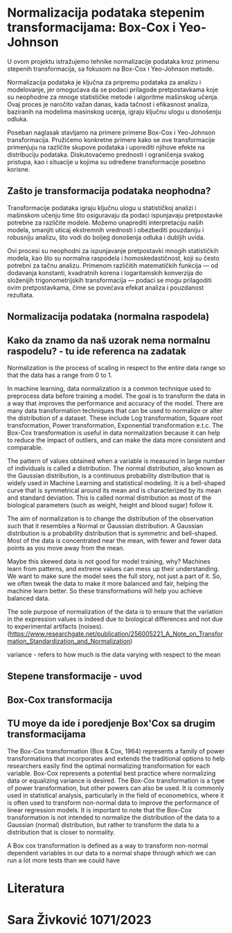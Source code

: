 # Normalizacija podataka stepenim transformacijama: Box-Cox  i Yeo-Johnson 
U ovom projektu istražujemo tehnike normalizacije podataka kroz primenu stepenih transformacija, sa fokusom na Box-Cox i Yeo-Johnson metode. 

Normalizacija podataka je ključna za pripremu podataka za analizu i modelovanje, jer omogućava da se podaci prilagode pretpostavkama koje su neophodne za mnoge statističke metode i algoritme mašinskog učenja. Ovaj proces je naročito važan danas, kada tačnost i efikasnost analiza, baziranih na modelima masinskog ucenja, igraju ključnu ulogu u donošenju odluka.

Poseban naglasak stavljamo na primere primene Box-Cox i Yeo-Johnson transformacija. Pružićemo konkretne primere kako se ove transformacije primenjuju na različite skupove podataka i uporediti njihove efekte na distribuciju podataka. Diskutovaćemo prednosti i ograničenja svakog pristupa, kao i situacije u kojima su određene transformacije posebno korisne.

## Zašto je transformacija podataka neophodna?
Transformacije podataka igraju ključnu ulogu u statističkoj analizi i mašinskom učenju time što osiguravaju da podaci ispunjavaju pretpostavke potrebne za različite modele. Možemo unaprediti interpretaciju naših modela, smanjiti uticaj ekstremnih vrednosti i obezbediti pouzdaniju i robusniju analizu, što vodi do boljeg donošenja odluka i dubljih uvida.


Ovi procesi su neophodni za ispunjavanje pretpostavki mnogih statističkih modela, kao što su normalna raspodela i homoskedastičnost, koji su često potrebni za tačnu analizu. Primenom različitih matematičkih funkcija — od dodavanja konstanti, kvadratnih korena i logaritamskih konverzija do složenijih trigonometrijskih transformacija — podaci se mogu prilagoditi ovim pretpostavkama, čime se povećava efekat analiza i pouzdanost rezultata.

## Normalizacija podataka (normalna raspodela)
## Kako da znamo da naš uzorak nema normalnu raspodelu? - tu ide referenca na zadatak
Normalization is the process of scaling in respect to the entire data range so that the data has a range from 0 to 1.

In machine learning, data normalization is a common technique used to preprocess data before training a model. The goal is to transform the data in a way that improves the performance and accuracy of the model.
There are many data transformation techniques that can be used to normalize or alter the distribution of a dataset. These include Log transformation, Square root transformation, Power transformation, Exponential transformation e.t.c. The Box-Cox transformation is useful in data normalization because it can help to reduce the impact of outliers, and can make the data more consistent and comparable.

The pattern of values obtained when a variable is measured in large number of individuals is called a distribution. The normal distribution, also known as the Gaussian distribution, is a continuous probability distribution that is widely used in Machine Learning and statistical modeling. It is a bell-shaped curve that is symmetrical around its mean and is characterized by its mean and standard deviation. This is called normal distribution as most of the biological parameters (such as weight, height and blood sugar) follow it. 

The aim of normalization is to change the distribution of the observation such that it resembles a Normal or Gaussian distribution. A Gaussian distribution is a probability distribution that is symmetric and bell-shaped. Most of the data is concentrated near the mean, with fewer and fewer data points as you move away from the mean.

Maybe this skewed data is not good for model training, why?  Machines learn from patterns, and extreme values can mess up their understanding. We want to make sure the model sees the full story, not just a part of it. So, we often tweak the data to make it more balanced and fair, helping the machine learn better. So these transformations will help you achieve balanced data.

The sole purpose  of  normalization of  the data is to ensure 
that the variation in the expression values is indeed due to biological differences and not 
due to experimental artifacts (noises).  (https://www.researchgate.net/publication/256005221_A_Note_on_Transformation_Standardization_and_Normalization)

variance - refers to how much is the data varying with respect to the mean

## Stepene transformacije - uvod


## Box-Cox transformacija
## TU moye da ide i poredjenje Box'Cox sa drugim transformacijama
The Box-Cox transformation (Box & Cox, 1964) represents a family of power transformations that incorporates and
extends the traditional options to help researchers easily find the optimal normalizing transformation
for each variable. Box-Cox represents a potential best practice where normalizing data or
equalizing variance is desired.
The Box-Cox transformation is a type of power transformation, but other powers can also be used. It is commonly used in statistical analysis, particularly in the field of econometrics, where it is often used to transform non-normal data to improve the performance of linear regression models.
It is important to note that the Box-Cox transformation is not intended to normalize the distribution of the data to a Gaussian (normal) distribution, but rather to transform the data to a distribution that is closer to normality.

A Box cox transformation is defined as a way to transform non-normal dependent variables in our data to a normal shape through which we can run a lot more tests than we could have

# Literatura

# Sara Živković 1071/2023